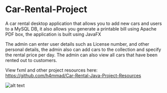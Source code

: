# Car-Rental-Project
A car rental desktop application that allows you to add new cars and users to a MySQL DB, it also allows you generate a printable bill
using Apache PDF box, the application is built using JavaFX

The admin can enter user details such as License number, and other personal details, the admin also can add cars to the collection and specify the rental price per day. The admin can also view all cars that have been rented out to customers.

View fxml and other project resources here:
https://github.com/h4mmad/Car-Rental-Java-Project-Resources



![alt text]([http://url/to/img.png](https://raw.githubusercontent.com/h4mmad/Car-Rental-Java-Project/main/Screenshot%202022-05-18%20104549.png))
